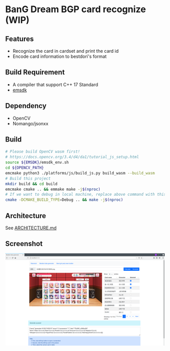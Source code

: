 # BanG Dream BGP card recognize (WIP)

## Features

- Recognize the card in cardset and print the card id
- Encode card information to bestdori's format

## Build Requirement

- A compiler that support C++ 17 Standard
- [emsdk](https://github.com/emscripten-core/emsdk.git)

## Dependency

- OpenCV
- Nomango/jsonxx

## Build

```bash
# Please build OpenCV wasm first!
# https://docs.opencv.org/3.4/d4/da1/tutorial_js_setup.html
source ${EMSDK}/emsdk_env.sh
cd ${OPENCV_PATH}
emcmake python3 ./platforms/js/build_js.py build_wasm --build_wasm
# Build this project
mkdir build && cd build
emcmake cmake .. && emmake make -j$(nproc)
# If we want to debug in local machine, replace above command with this command
cmake -DCMAKE_BUILD_TYPE=Debug .. && make -j$(nproc)
```

## Architecture

See [ARCHITECTURE.md](./ARCHITECTURE.md)

## Screenshot

![Screenshot](./Screenshot.png)
